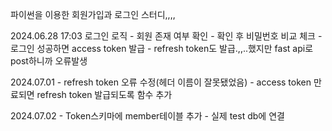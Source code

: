 파이썬을 이용한 회원가입과 로그인 스터디,,,,

2024.06.28 17:03
    로그인 로직
    - 회원 존재 여부 확인
    - 확인 후 비밀번호 비교 체크
    - 로그인 성공하면 access token 발급
    - refresh token도 발급.,,..했지만 fast api로 post하니까 오류발생

2024.07.01
    - refresh token 오류 수정(헤더 이름이 잘못됐었음)
    - access token 만료되면 refresh token 발급되도록 함수 추가

2024.07.02
    - Token스키마에 member테이블 추가
    - 실제 test db에 연결